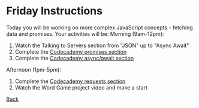 # Friday Instructions

Today you will be working on more complex JavaScript concepts - fetching data and promises. Your activities will be:
Morning (9am-12pm):
1. Watch the Talking to Servers section from "JSON" up to "Async Await"
2. Complete the [Codecademy promises section](https://www.codecademy.com/courses/learn-intermediate-javascript/lessons/promises/exercises/introduction)
3. Complete the [Codecademy async/await section](https://www.codecademy.com/courses/learn-intermediate-javascript/lessons/async-await/exercises/introduction)

Afternoon (1pm-5pm):
1. Complete the [Codecademy requests section](https://www.codecademy.com/courses/learn-intermediate-javascript/articles/http-requests)
2. Watch the Word Game project video and make a start

[Back](week-2-links.md)
